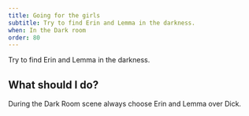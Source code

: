 ```yaml
---
title: Going for the girls
subtitle: Try to find Erin and Lemma in the darkness.
when: In the Dark room
order: 80
---
```


Try to find Erin and Lemma in the darkness.

## What should I do?
During the Dark Room scene always choose Erin and Lemma over Dick.